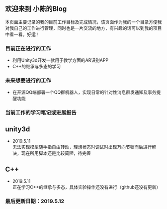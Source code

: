 ## 欢迎来到 小陈的Blog

本页面主要记录的我的目前工作目标及完成情况，该页面作为我的一个目录方便我对我自己的工作进行管理，同时也是一片交流的地方，有兴趣的话可以到我的项目中看一看。好运！

### 目前正在进行的工作
* 利用Unity3d开发一款用于教学方面的AR识别APP  
* C++的继承与多态的学习

### 未来想要进行的工作
* 在开源QQ端部署一个QQ群机器人，实现日常的针对性消息群发通知及事务提醒功能

### 当前工作的学习笔记或进展报告  
## unity3d  
* 2019.5.11  
  无法实现模型随手指自由转动，理想状态时调试时出现万向节锁而后进行解决，现在所用脚本还是比较简陋，待完善
		
## C++  
* 2019.5.11  
  正在学习C++的继承与多态，具体实验操作还没有进行（github还没有更新）
### 最后更新日期：2019.5.12
